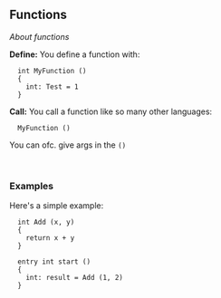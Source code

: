 ## Functions
*About functions*

**Define:**
You define a function with:
```chirp
  int MyFunction ()
  {
    int: Test = 1
  }
```

**Call:**
You call a function like so many other languages:
```chirp
  MyFunction ()
```
You can ofc. give args in the `()`

<br>

### Examples
Here's a simple example:
```chirp
  int Add (x, y)
  {
    return x + y
  }

  entry int start ()
  {
    int: result = Add (1, 2)
  }
```
